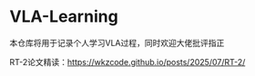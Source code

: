 # VLA-Learning
本仓库将用于记录个人学习VLA过程，同时欢迎大佬批评指正

RT-2论文精读：https://wkzcode.github.io/posts/2025/07/RT-2/
